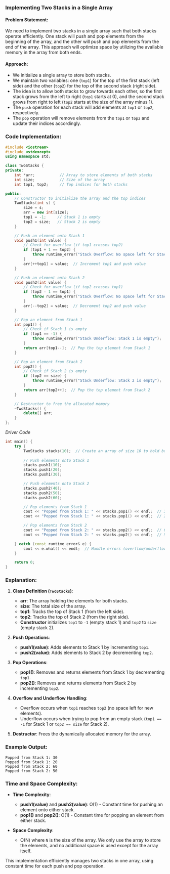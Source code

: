 ### **Implementing Two Stacks in a Single Array**

#### **Problem Statement:**
We need to implement two stacks in a single array such that both stacks operate efficiently. One stack will push and pop elements from the beginning of the array, and the other will push and pop elements from the end of the array. 
This approach will optimize space by utilizing the available memory in the array from both ends.

#### **Approach:**
- We initialize a single array to store both stacks.
- We maintain two variables: one (`top1`) for the top of the first stack (left side) and the other (`top2`) for the top of the second stack (right side).
- The idea is to allow both stacks to grow towards each other, so the first stack grows from the left to right (`top1` starts at 0), and the second stack grows from right to left (`top2` starts at the size of the array minus 1).
- The `push` operation for each stack will add elements at `top1` or `top2`, respectively.
- The `pop` operation will remove elements from the `top1` or `top2` and update their indices accordingly.

### **Code Implementation:**

```cpp
#include <iostream>
#include <stdexcept>
using namespace std;

class TwoStacks {
private:
    int *arr;           // Array to store elements of both stacks
    int size;           // Size of the array
    int top1, top2;     // Top indices for both stacks

public:
    // Constructor to initialize the array and the top indices
    TwoStacks(int s) {
        size = s;
        arr = new int[size];
        top1 = -1;     // Stack 1 is empty
        top2 = size;   // Stack 2 is empty
    }

    // Push an element onto Stack 1
    void push1(int value) {
        // Check for overflow (if top1 crosses top2)
        if (top1 + 1 == top2) {
            throw runtime_error("Stack Overflow: No space left for Stack 1");
        }
        arr[++top1] = value;  // Increment top1 and push value
    }

    // Push an element onto Stack 2
    void push2(int value) {
        // Check for overflow (if top2 crosses top1)
        if (top2 - 1 == top1) {
            throw runtime_error("Stack Overflow: No space left for Stack 2");
        }
        arr[--top2] = value;  // Decrement top2 and push value
    }

    // Pop an element from Stack 1
    int pop1() {
        // Check if Stack 1 is empty
        if (top1 == -1) {
            throw runtime_error("Stack Underflow: Stack 1 is empty");
        }
        return arr[top1--];  // Pop the top element from Stack 1
    }

    // Pop an element from Stack 2
    int pop2() {
        // Check if Stack 2 is empty
        if (top2 == size) {
            throw runtime_error("Stack Underflow: Stack 2 is empty");
        }
        return arr[top2++];  // Pop the top element from Stack 2
    }

    // Destructor to free the allocated memory
    ~TwoStacks() {
        delete[] arr;
    }
};
```

*Driver Code*
```c++
int main() {
    try {
        TwoStacks stacks(10);  // Create an array of size 10 to hold both stacks
        
        // Push elements onto Stack 1
        stacks.push1(10);
        stacks.push1(20);
        stacks.push1(30);

        // Push elements onto Stack 2
        stacks.push2(40);
        stacks.push2(50);
        stacks.push2(60);

        // Pop elements from Stack 1
        cout << "Popped from Stack 1: " << stacks.pop1() << endl;  // 30
        cout << "Popped from Stack 1: " << stacks.pop1() << endl;  // 20

        // Pop elements from Stack 2
        cout << "Popped from Stack 2: " << stacks.pop2() << endl;  // 60
        cout << "Popped from Stack 2: " << stacks.pop2() << endl;  // 50

    } catch (const runtime_error& e) {
        cout << e.what() << endl;  // Handle errors (overflow/underflow)
    }

    return 0;
}
```

### **Explanation:**
1. **Class Definition (`TwoStacks`)**:
   - **arr**: The array holding the elements for both stacks.
   - **size**: The total size of the array.
   - **top1**: Tracks the top of Stack 1 (from the left side).
   - **top2**: Tracks the top of Stack 2 (from the right side).
   - **Constructor** initializes `top1` to `-1` (empty stack 1) and `top2` to `size` (empty stack 2).
   
2. **Push Operations**:
   - **push1(value)**: Adds elements to Stack 1 by incrementing `top1`.
   - **push2(value)**: Adds elements to Stack 2 by decrementing `top2`.

3. **Pop Operations**:
   - **pop1()**: Removes and returns elements from Stack 1 by decrementing `top1`.
   - **pop2()**: Removes and returns elements from Stack 2 by incrementing `top2`.

4. **Overflow and Underflow Handling**:
   - Overflow occurs when `top1` reaches `top2` (no space left for new elements).
   - Underflow occurs when trying to pop from an empty stack (`top1 == -1` for Stack 1 or `top2 == size` for Stack 2).

5. **Destructor**: Frees the dynamically allocated memory for the array.

### **Example Output:**

```
Popped from Stack 1: 30
Popped from Stack 1: 20
Popped from Stack 2: 60
Popped from Stack 2: 50
```

### **Time and Space Complexity:**

- **Time Complexity**:
  - **push1(value)** and **push2(value)**: O(1) - Constant time for pushing an element onto either stack.
  - **pop1()** and **pop2()**: O(1) - Constant time for popping an element from either stack.

- **Space Complexity**: 
  - O(N) where `N` is the size of the array. We only use the array to store the elements, and no additional space is used except for the array itself.

This implementation efficiently manages two stacks in one array, using constant time for each push and pop operation.